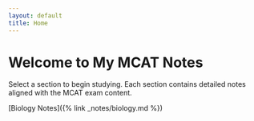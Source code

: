 ```yaml
---
layout: default
title: Home
---
```


# Welcome to My MCAT Notes

Select a section to begin studying. Each section contains detailed notes aligned with the MCAT exam content.

[Biology Notes]({% link _notes/biology.md %})

